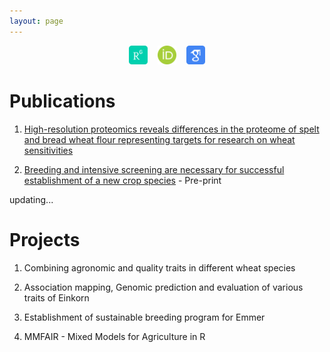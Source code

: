 ```yaml
---
layout: page
---
```


<div align="center">
<a href="https://www.researchgate.net/profile/Muhammad_Afzal118" target="_blank"><img src="/assets/img/researchgate_icon_130843.png" alt="Research Gate" height="30"></a> &nbsp;&nbsp; <a href="https://orcid.org/0000-0002-1020-4133" target="_blank"><img src="/assets/img/orcid_icon_130865.png" alt="ORCID" height="30"></a> &nbsp;&nbsp; <a href="https://scholar.google.com/citations?user=LiKNUFkAAAAJ&hl=en" target="_blank"><img src="/assets/img/google_scholar_icon_130918.png" alt="Google Scholar" height="30"></a>
</div>

# Publications

1. [High-resolution proteomics reveals differences in the proteome of spelt and bread wheat flour representing targets for research on wheat sensitivities](https://www.nature.com/articles/s41598-020-71712-5)

2. [Breeding and intensive screening are necessary for successful establishment of a new crop species](https://weizen.uni-hohenheim.de/fileadmin/einrichtungen/lsa-weizen/Bilder/Longin/Emmer_MLR_Agro.pdf) - Pre-print

updating...

# Projects

1. Combining agronomic and quality traits in different wheat species

2. Association mapping, Genomic prediction and evaluation of various traits of Einkorn

3. Establishment of sustainable breeding program for Emmer

4. MMFAIR - Mixed Models for Agriculture in R

